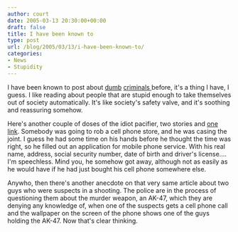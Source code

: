 ```yaml
---
author: court
date: 2005-03-13 20:30:00+00:00
draft: false
title: I have been known to
type: post
url: /blog/2005/03/13/i-have-been-known-to/
categories:
- News
- Stupidity
---
```


I have been known to post about [dumb](http://www.vallentyne.com/blog/2005/02/heres-nice-one-about-couple-that.htm) [criminals ](http://www.vallentyne.com/blog/2004/12/so-many-articles-so-little-time.htm)before, it's a thing I have, I guess. I like reading about people that are stupid enough to take themselves out of society automatically. It's like society's safety valve, and it's soothing and reassuring somehow.

Here's another couple of doses of the idiot pacifier, two stories and [one link](http://techdirt.com/articles/20050228/0334213_F.shtml). Somebody was going to rob a cell phone store, and he was casing the joint. I guess he had some time on his hands before he thought the time was right, so he filled out an application for mobile phone service. With his real name, address, social security number, date of birth and driver's license....  I'm speechless.  Mind you, he somehow got away, although not as easily as he would have if he had just bought his cell phone somewhere else.

Anywho, then there's another anecdote on that very same article about two guys who were suspects in a shooting.  The police are in the process of questioning them about the murder weapon, an AK-47, which they are denying any knowledge of, when one of the suspects gets a cell phone call and the wallpaper on the screen of the phone shows one of the guys holding the AK-47.  Now that's clear thinking.
